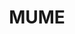 ---
title: "MUME"
description: "MUME"
layout: shop
keywords:
  - 美食競賽
  - 台灣美食
  - 美食精選
datePublished: "2025-06-30"
dateModified: "2025-07-03"
city: "台北市"
district: "大安區"
address: "台北市大安區四維路28號"
phone: "0227000901"
geo: "25.036329196613348, 121.54807181035986"
google_map: "https://maps.app.goo.gl/myMWsXLGzsnPhVSC8"
footinder: "https://footinder.com.tw/%e5%8f%b0%e5%8c%97%e5%b8%82%e5%a4%a7%e5%ae%89%e5%8d%80/248/"
official: "https://www.mume.tw/"
award:
  - name: "500盤"
    year: "2024"
    entries:
      - dishes:
          - "龍蝦餅"

---